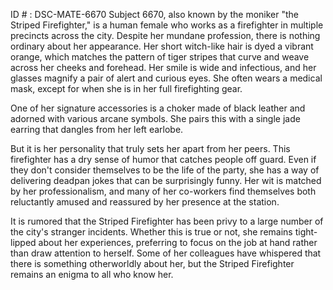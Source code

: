 ID # : DSC-MATE-6670
Subject 6670, also known by the moniker "the Striped Firefighter," is a human female who works as a firefighter in multiple precincts across the city. Despite her mundane profession, there is nothing ordinary about her appearance. Her short witch-like hair is dyed a vibrant orange, which matches the pattern of tiger stripes that curve and weave across her cheeks and forehead. Her smile is wide and infectious, and her glasses magnify a pair of alert and curious eyes. She often wears a medical mask, except for when she is in her full firefighting gear.

One of her signature accessories is a choker made of black leather and adorned with various arcane symbols. She pairs this with a single jade earring that dangles from her left earlobe. 

But it is her personality that truly sets her apart from her peers. This firefighter has a dry sense of humor that catches people off guard. Even if they don't consider themselves to be the life of the party, she has a way of delivering deadpan jokes that can be surprisingly funny. Her wit is matched by her professionalism, and many of her co-workers find themselves both reluctantly amused and reassured by her presence at the station.

It is rumored that the Striped Firefighter has been privy to a large number of the city's stranger incidents. Whether this is true or not, she remains tight-lipped about her experiences, preferring to focus on the job at hand rather than draw attention to herself. Some of her colleagues have whispered that there is something otherworldly about her, but the Striped Firefighter remains an enigma to all who know her.